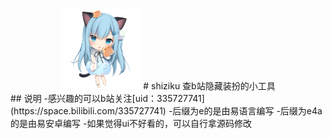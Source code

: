 <div align="center">
<img alt="LOGO" src="https://github.com/cyh946/shiziku/blob/main/shiziku.png" width="128" height="128" />
# shiziku
查b站隐藏装扮的小工具
</div>
## 说明
-感兴趣的可以b站关注[uid：335727741](https://space.bilibili.com/335727741)
-后缀为e的是由易语言编写
-后缀为e4a的是由易安卓编写
-如果觉得ui不好看的，可以自行拿源码修改
